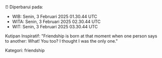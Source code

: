 ⏰ Diperbarui pada:
- WIB: Senin, 3 Februari 2025 01.30.44 UTC
- WITA: Senin, 3 Februari 2025 02.30.44 UTC
- WIT: Senin, 3 Februari 2025 03.30.44 UTC

Kutipan Inspiratif:
"Friendship is born at that moment when one person says to another: What! You too? I thought I was the only one."


Kategori: friendship

